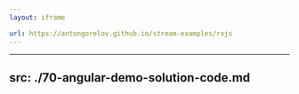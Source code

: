 ```yaml
---
layout: iframe

url: https://antongorelov.github.io/stream-examples/rxjs
---
```


---
src: ./70-angular-demo-solution-code.md
---
